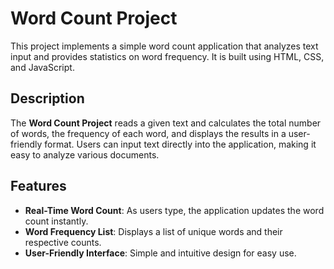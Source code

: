 # Word Count Project

This project implements a simple word count application that analyzes text input and provides statistics on word frequency. It is built using HTML, CSS, and JavaScript.

## Description

The **Word Count Project** reads a given text and calculates the total number of words, the frequency of each word, and displays the results in a user-friendly format. Users can input text directly into the application, making it easy to analyze various documents.

## Features

- **Real-Time Word Count**: As users type, the application updates the word count instantly.
- **Word Frequency List**: Displays a list of unique words and their respective counts.
- **User-Friendly Interface**: Simple and intuitive design for easy use.


